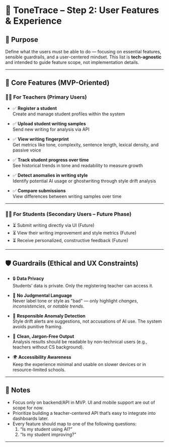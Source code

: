 # 🧩 ToneTrace – Step 2: User Features & Experience

## 🎯 Purpose
Define what the users must be able to do — focusing on essential features, sensible guardrails, and a user-centered mindset. This list is **tech-agnostic** and intended to guide feature scope, not implementation details.

---

## 👥 Core Features (MVP-Oriented)

### 👨‍🏫 For Teachers (Primary Users)
- ✅ **Register a student**  
  Create and manage student profiles within the system

- ✅ **Upload student writing samples**  
  Send new writing for analysis via API

- ✅ **View writing fingerprint**  
  Get metrics like tone, complexity, sentence length, lexical density, and passive voice

- ✅ **Track student progress over time**  
  See historical trends in tone and readability to measure growth

- ✅ **Detect anomalies in writing style**  
  Identify potential AI usage or ghostwriting through style drift analysis

- ✅ **Compare submissions**  
  View differences between writing samples over time

---

### 👩‍🎓 For Students (Secondary Users – Future Phase)
- ⏳ Submit writing directly via UI (Future)
- ⏳ View their writing improvement and style metrics (Future)
- ⏳ Receive personalized, constructive feedback (Future)

---

## 🛡️ Guardrails (Ethical and UX Constraints)

- 🔒 **Data Privacy**  
  Students’ data is private. Only the registering teacher can access it.

- 🚫 **No Judgmental Language**  
  Never label tone or style as "bad" — only highlight *changes*, *inconsistencies*, or *notable trends*.

- 🤖 **Responsible Anomaly Detection**  
  Style drift alerts are suggestions, not accusations of AI use. The system avoids punitive framing.

- 🧼 **Clean, Jargon-Free Output**  
  Analysis results should be readable by non-technical users (e.g., teachers without CS background).

- 🌍 **Accessibility Awareness**  
  Keep the experience minimal and usable on slower devices or in resource-limited schools.

---

## 📝 Notes

- Focus only on backend/API in MVP. UI and mobile support are out of scope for now.
- Prioritize building a teacher-centered API that’s easy to integrate into dashboards later.
- Every feature should map to one of the following questions:
  1. “Is my student using AI?”
  2. “Is my student improving?”

---


